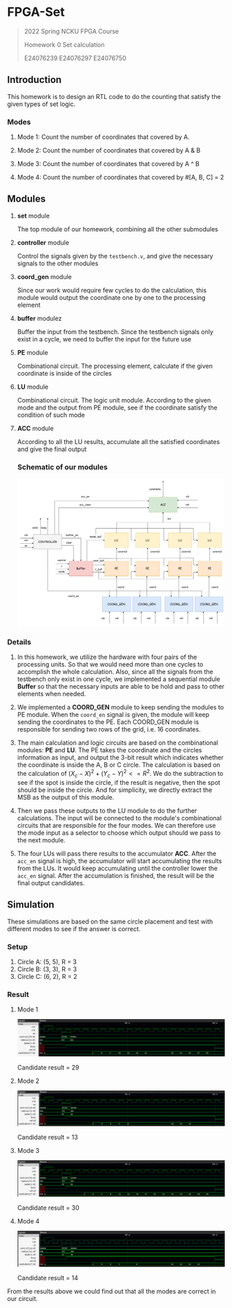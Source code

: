 # FPGA-Set

> 2022 Spring  NCKU FPGA Course
>
> Homework 0 Set calculation
>
> E24076239 E24076297 E24076750

## Introduction

This homework is to design an RTL code to do the counting that satisfy the given types of set logic.

### Modes

1. Mode 1: Count the number of coordinates that covered by A.
2. Mode 2: Count the number of coordinates that covered by A & B
3. Mode 3: Count the number of coordinates that covered by A ^ B

4. Mode 4: Count the number of coordinates that covered by #[A, B, C] = 2

## Modules

1. **set** module

   The top module of our homework, combining all the other submodules

2. **controller** module

   Control the signals given by the `testbench.v`, and give the necessary signals to the other modules

3. **coord_gen** module

   Since our work would require few cycles to do the calculation, this module would output the coordinate one by one to the processing element

4. **buffer** modulez

   Buffer the input from the testbench. Since the testbench signals only exist in a cycle, we need to buffer the input for the future use

5. **PE** module

   Combinational circuit. The processing element, calculate if the given coordinate is inside of the circles

6. **LU** module

   Combinational circuit. The logic unit module. According to the given mode and the output from PE module, see if the coordinate satisfy the condition of such mode

7. **ACC** module

   According to all the LU results, accumulate all the satisfied coordinates and give the final output
   
   
   
   ### Schematic of our modules
   
   ![schmetic](./images/schmetic.png)



### Details

1. In this homework, we utilize the hardware with four pairs of the processing units. So that we would need more than one cycles to accomplish the whole calculation. Also, since all the signals from the testbench only exist in one cycle, we implemented a sequential module **Buffer** so that the necessary inputs are able to be hold and pass to other elements when needed.
2. We implemented a **COORD_GEN** module to keep sending the modules to PE module. When the `coord_en` signal is given, the module will keep sending the coordinates to the PE. Each COORD_GEN module is responsible for sending two rows of the grid, i.e. 16 coordinates.

3. The main calculation and logic circuits are based on the combinational modules: **PE** and **LU**. The PE takes the coordinate and the circles information as input, and output the 3-bit result which indicates whether the coordinate is inside the A, B or C circle. The calculation is based on the calculation of $(X_c - X)^2+(Y_c-Y)^2 <= R^2$. We do the subtraction to see if the spot is inside the circle, if the result is negative, then the spot should be inside the circle. And for simplicity, we directly extract the MSB as the output of this module.

1. Then we pass these outputs to the LU module to do the further calculations. The input will be connected to the module's combinational circuits that are responsible for the four modes. We can therefore use the mode input as a selector to choose which output should we pass to the next module.
2. The four LUs will pass there results to the accumulator **ACC**. After the `acc_en` signal is high, the accumulator will start accumulating the results from the LUs. It would keep accumulating until the controller lower the `acc_en` signal. After the accumulation is finished, the result will be the final output candidates.



## Simulation

These simulations are based on the same circle placement and test with different modes to see if the answer is correct.

### Setup

1. Circle A: (5, 5), R = 3
2. Circle B: (3, 3), R = 3
3. Circle C: (6, 2), R = 2

### Result

1. Mode 1

   ![mode0](./images/mode0.png)

   Candidate result = 29

2. Mode 2

   ![](./images/mode1.png)

   Candidate result = 13

3. Mode 3

   ![mode0](./images/mode2.png)

   Candidate result = 30

4. Mode 4

   ![mode0](./images/mode3.png)

   Candidate result = 14

From the results above we could find out that all  the modes are correct in our circuit.

